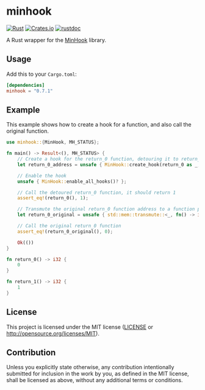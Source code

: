# minhook

[![Rust](https://github.com/Jakobzs/minhook/actions/workflows/rust.yml/badge.svg)](https://github.com/Jakobzs/minhook/actions/workflows/rust.yml)
[![Crates.io](https://img.shields.io/crates/v/minhook)](https://crates.io/crates/minhook)
[![rustdoc](https://img.shields.io/badge/docs-rustdoc-brightgreen)](https://jakobzs.github.io/minhook/minhook)

A Rust wrapper for the [MinHook](https://github.com/TsudaKageyu/minhook) library.

## Usage

Add this to your `Cargo.toml`:

```toml
[dependencies]
minhook = "0.7.1"
```

## Example

This example shows how to create a hook for a function, and also call the original function.

```rust
use minhook::{MinHook, MH_STATUS};

fn main() -> Result<(), MH_STATUS> {
    // Create a hook for the return_0 function, detouring it to return_1
    let return_0_address = unsafe { MinHook::create_hook(return_0 as _, return_1 as _)? };

    // Enable the hook
    unsafe { MinHook::enable_all_hooks()? };

    // Call the detoured return_0 function, it should return 1
    assert_eq!(return_0(), 1);

    // Transmute the original return_0 function address to a function pointer
    let return_0_original = unsafe { std::mem::transmute::<_, fn() -> i32>(return_0_address) };

    // Call the original return_0 function
    assert_eq!(return_0_original(), 0);

    Ok(())
}

fn return_0() -> i32 {
    0
}

fn return_1() -> i32 {
    1
}
```

## License

This project is licensed under the MIT license ([LICENSE](LICENSE) or http://opensource.org/licenses/MIT).

## Contribution

Unless you explicitly state otherwise, any contribution intentionally submitted for inclusion in the work by you, as defined in the MIT license, shall be licensed as above, without any additional terms or conditions.
